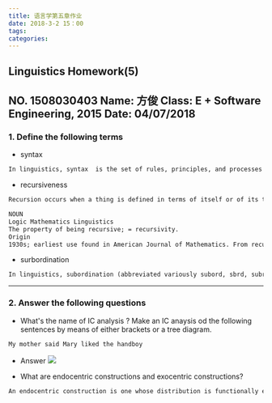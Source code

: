 ```yaml
---
title: 语言学第五章作业
date: 2018-3-2 15：00
tags:
categories:
---
```


## Linguistics Homework(5)
NO. 1508030403	Name: 方俊  Class: E + Software Engineering, 2015	Date: 04/07/2018
---

### 1. Define the following terms

- syntax
```txt
In linguistics, syntax  is the set of rules, principles, and processes that govern the structure of sentences in a given language, usually including word order. The term syntax is also used to refer to the study of such principles and processes.[3] The goal of many syntacticians is to discover the syntactic rules common to all languages.In mathematics, syntax refers to the rules governing the behavior of mathematical systems, such as formal languages used in logic.
```
- recursiveness
```txt
Recursion occurs when a thing is defined in terms of itself or of its type. Recursion is used in a variety of disciplines ranging from linguistics to logic. The most common application of recursion is in mathematics and computer science, where a function being defined is applied within its own definition. While this apparently defines an infinite number of instances (function values), it is often done in such a way that no loop or infinite chain of references can occur.

NOUN
Logic Mathematics Linguistics
The property of being recursive; = recursivity.
Origin
1930s; earliest use found in American Journal of Mathematics. From recursive + -ness.
```
- surbordination
```txt
In linguistics, subordination (abbreviated variously subord, sbrd, subr or sr) is a principle of the hierarchical organization of linguistic units. While the principle is applicable in semantics, syntax, morphology, and phonology, most work in linguistics employs the term "subordination" in the context of syntax, and that is the context in which it is considered here. The syntactic units of sentences are often either subordinate or coordinate to each other. Hence an understanding of subordination is promoted by an understanding of coordination, and vice versa.
```
---
### 2. Answer the following questions
- What's the name of IC analysis ? Make an IC anaysis od the following sentences by means of either brackets or a tree diagram.
```txt
My mother said Mary liked the handboy
```
- Answer
![](http://oyhm15net.bkt.clouddn.com/2018-04-07_181904.png)


- What are endocentric constructions and exocentric constructions?
```txt
An endocentric construction is one whose distribution is functionally equivalent or approaching equivalence to that of one or more of its constituents i. e. a word or a group of words which serves as a definable center or head. Hence an endocentric construction is also known as a headed construction. Noun phrases like Lovely Lucy are typical endocentric constructions. Opposite of endocentric constructions the exocentric construction refers to a group of syntactically related words where none of the words is functionally equivalent to the group as a whole. There is no noticeable centre or head in it. Prepositional phrases like " on the shelf" are typical examples of this type.
```
